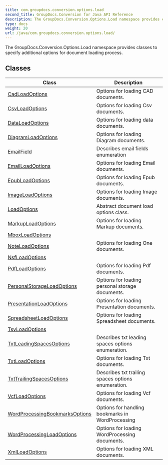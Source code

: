 ```yaml
---
title: com.groupdocs.conversion.options.load
second_title: GroupDocs.Conversion for Java API Reference
description: The GroupDocs.Conversion.Options.Load namespace provides classes to specify additional options for document loading process.
type: docs
weight: 20
url: /java/com.groupdocs.conversion.options.load/
---
```


The GroupDocs.Conversion.Options.Load namespace provides classes to specify additional options for document loading process.


## Classes

| Class | Description |
| --- | --- |
| [CadLoadOptions](../com.groupdocs.conversion.options.load/cadloadoptions) | Options for loading CAD documents. |
| [CsvLoadOptions](../com.groupdocs.conversion.options.load/csvloadoptions) | Options for loading Csv documents. |
| [DataLoadOptions](../com.groupdocs.conversion.options.load/dataloadoptions) | Options for loading data documents. |
| [DiagramLoadOptions](../com.groupdocs.conversion.options.load/diagramloadoptions) | Options for loading Diagram documents. |
| [EmailField](../com.groupdocs.conversion.options.load/emailfield) | Describes email fields enumeration |
| [EmailLoadOptions](../com.groupdocs.conversion.options.load/emailloadoptions) | Options for loading Email documents. |
| [EpubLoadOptions](../com.groupdocs.conversion.options.load/epubloadoptions) | Options for loading Epub documents. |
| [ImageLoadOptions](../com.groupdocs.conversion.options.load/imageloadoptions) | Options for loading Image documents. |
| [LoadOptions](../com.groupdocs.conversion.options.load/loadoptions) | Abstract document load options class. |
| [MarkupLoadOptions](../com.groupdocs.conversion.options.load/markuploadoptions) | Options for loading Markup documents. |
| [MboxLoadOptions](../com.groupdocs.conversion.options.load/mboxloadoptions) |  |
| [NoteLoadOptions](../com.groupdocs.conversion.options.load/noteloadoptions) | Options for loading One documents. |
| [NsfLoadOptions](../com.groupdocs.conversion.options.load/nsfloadoptions) |  |
| [PdfLoadOptions](../com.groupdocs.conversion.options.load/pdfloadoptions) | Options for loading Pdf documents. |
| [PersonalStorageLoadOptions](../com.groupdocs.conversion.options.load/personalstorageloadoptions) | Options for loading personal storage documents. |
| [PresentationLoadOptions](../com.groupdocs.conversion.options.load/presentationloadoptions) | Options for loading Presentation documents. |
| [SpreadsheetLoadOptions](../com.groupdocs.conversion.options.load/spreadsheetloadoptions) | Options for loading Spreadsheet documents. |
| [TsvLoadOptions](../com.groupdocs.conversion.options.load/tsvloadoptions) |  |
| [TxtLeadingSpacesOptions](../com.groupdocs.conversion.options.load/txtleadingspacesoptions) | Describes txt leading spaces options enumeration. |
| [TxtLoadOptions](../com.groupdocs.conversion.options.load/txtloadoptions) | Options for loading Txt documents. |
| [TxtTrailingSpacesOptions](../com.groupdocs.conversion.options.load/txttrailingspacesoptions) | Describes txt trailing spaces options enumeration. |
| [VcfLoadOptions](../com.groupdocs.conversion.options.load/vcfloadoptions) | Options for loading Vcf documents. |
| [WordProcessingBookmarksOptions](../com.groupdocs.conversion.options.load/wordprocessingbookmarksoptions) | Options for handling bookmarks in WordProcessing |
| [WordProcessingLoadOptions](../com.groupdocs.conversion.options.load/wordprocessingloadoptions) | Options for loading WordProcessing documents. |
| [XmlLoadOptions](../com.groupdocs.conversion.options.load/xmlloadoptions) | Options for loading XML documents. |
